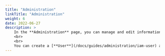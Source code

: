 ```yaml
---
title: "Administration"
linkTitle: "Administration"
weight: 6
date: 2022-06-27
description: >
    In the **Administration** page, you can manage and edit information, roles, policies, etc. of domain users.
    <br>
    <br>
    You can create a [**User**](/docs/guides/administration/iam-user) and designate a [**Role**](/docs/guides/administration/iam-role) that is connected to an [**API policy**](/docs/guides/administration/iam-policy).
---
```

